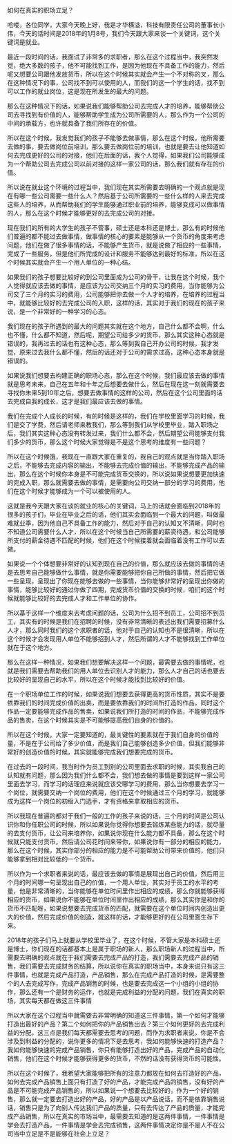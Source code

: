 如何在真实的职场立足？

哈喽，各位同学，大家今天晚上好，我是才华横溢，科技有限责任公司的董事长小伟，今天的话时间是2018年的1月8号，我们今天跟大家来谈一个关键词，这个关键词是就业。

最近一段时间的话，我面试了非常多的求职者，那么在这个过程当中，我突然发觉，绝大多数的孩子，他不可能找到工作，是因为他现在不具备工作的能力，然后呢又想要公司跟他发放货币，所以在这个时候其实就会产生一个不对称的叉，那么在这种情况下的事，公司找不到可以使用的人，而我们的这一个学生的话，找不到可以工作的就业岗位，这是现在所发生的最大的问题。

那么在这种情况下的话，如果说我们能够帮助公司去完成人才的培养，能够帮助公司去寻找到有价值的人，能够帮助学生成为公司所需要的人，那么作为一个公司的中间的承载方，也许就具备了我们所存在的价值。

所以在这个时候，我发觉我们的孩子不能够去做事情，那么在这个时候，他所需要去做的事，要去做岗位前培训，那么要去做岗位前的培训，也就是要去让他知道如何去完成更好的公司的对接，他们在后面的话，我个人觉得，如果我们公司能够成为一个帮助公司去完成公司以前对接的这样一家公司的话，那么我们就有存在的价值。

所以说在就业这个环境的过程当中，我们现在其实所需要去明确的一个观点就是现在有哪一些公司需要一些什么人？然后基于公司所需要的一些什么样的人来去完成这些人的培养，从而帮助我们的学生能够通过职业前的培养，能够变成可以做事情的人，那么在这个时候才能够更好的去完成公司的对接。

现在我们的所有的大学生的孩子不管事，硕士还是本科还是博士，那么有的时候他们普遍的都不能过去做事情，做事情的核心的要素是能够从一个货币的角度来考虑问题，他们在做了很多事情的话，不能够产生货币，就是说做了相应的一些事情，完成了一些服务，但是他们所完成的设计和服务不能够达到最好的标准，所以在这个时候其实就会产生一个用人单位的一种心结。

如果我们的孩子想要比较好的到公司里面成为公司的骨干，让我在这个时候，我个人觉得就应该去做的事情，是应该为公司交纳三个月的实习的费用，当你能够为公司交了三个月的实习的费用，公司能够把你去做一个人才的培养，在培养的过程当中，就能够比较好的去完成公司的入职，这样的话，其实对于我们的现在的孩子来说，是一个非常好的一种学习的心态。

我们现在的孩子所遇到的最大的问题其实就在这个地方，自己什么都不会啊，什么也不懂，什么都不知道，然后呢，期望公司给多少的货币，那么其实这种心态就是错误的，我再过去的话也有这种心态，那么等到我自己开办公司的时候，我才发觉，原来过去我什么都不懂，然后的话还对于公司的需求过高，这种心态本身就是错误的。

如果说我们想要去构建正确的职场心态，那么在这个时候，我们最应该去做的事情就是思考未来，自己在五年和十年之后想要去做什么，然后在现在这一刻就需要去寻找你未来5到10年之后，想要去做事情的这样的公司，然后在这个公司里面的话去完成自我的成长，这才是我们最应该去做的事情。

我们在完成个人成长的时候，有的时候是这样的，我们在学校里面学习的时候，我们是交了学费，然后请老师来教我们，那么等到我们从学校里毕业，踏入职场之后，我们其实这种心态没有转发过来，我们什么都不会，然后期望公司能够支付我们多少的货币，那么这个时候大家觉得是不是这个思考的维度有一些问题？

所以在这个时候饿，我现在一直跟大家在重复的，我自己的观点就是当你踏入职场之后，不能够去完成内容的输出，不能够去完成价值的输出，不能够完成产品的输出，那么在这个时候你本身是不可能完成货币交换的，所以说如果说想要更加快速的完成入职，那么就需要去做的事情，是需要向公司交纳一部分的学习的费用，他们在这个时候才能够成为一个可以被使用的人。

这就是我今天跟大家在谈的就业的核心的关键词，马上的话就会面临到2018年的很多的孩子们，毕业在毕业之后的话，他们其实会面临到一个最大的问题，叫做最难就业季，因为他自己不具备工作的能力，然后对于自己的认知又不清晰，同时也不知道公司需要什么人才，所以在这个时候当自己所需要的薪资待遇，和公司能够所支付的薪金待遇不匹配的时候，他们在这个时候接着就会面临着没有工作可以去做。

如果说一个个体想要非常好的认知到现在自己的价值，那么就应该去做的事情的话是去思考自己能够做什么事情，就是你需要能够把你自己所做的事情，然后把它做一些呈现，呈现出了你现在能够去做的一些事情，当你能够非常好的呈现出你做的事情，能够比较好的通过你做了四期，完成货币价值的交换的时候，咱们的这个时候就能够比较好的去完成人才和工作单位的协作。

所以基于这样一个维度来去考虑问题的话，公司为什么招不到员工，公司招不到员工，其实有的时候是我们在招聘的时候，没有非常清晰的表述出我们需要招募什么人才，那么同时我们的这个求职者的话，他对于自己的认知也不是很清晰，所以在这个时候才会发现用人单位不能够招到人才，然后所谓的人才不能够找到工作单位就在于这个地方。

那么在这样一种情况，如果我们想要解决这样一个问题，最需要去做的事情呢，也就是我们需要去帮助我们的用人单位去识别人才的能力，那么人才自己的话也要去比较好的呈现自己的水平，所以在这个时候才能找到比较好的价值。

在一个职场单位工作的时候，如果说我们想要去获得更高的货币性质，其实不是要依靠我们的时间完成价值的出卖，而是要依靠我们的时间所打造的作品，同时这个作品一定要能够完成作品的售卖，如果说我们所打造的时间的作品，不能够完成作品的售卖，在这个时候其实是不可能够提高我们自身的价值的。

所以在这个时候，大家一定要知道的，最关键性的要素就在于我们自身的价值的量，不是在于公司给了多少价值，而是我们自己能够创造多少价值，但我们能够非常好的创造价值的时候，其实就能够完成我们想要完成的货币。

在过去的一段时间，我当时作为员工到别的公司里面去求职的时候，其实我自己的认知就有问题，那么因为我们什么都不会，我们想去做的事情是要到这样一家公司里面去学习，而学习的话理应来说就应该交哪学习的费用，那么当你想要去学习一个岗位，就需要交纳一个岗位的费用，他们在这个时候通过三个月的学习，就能够成为这样一个岗位的初级入门选手，才有资格来拿取相应的货币。

所以我现在普遍的都对于我们一般的工作的孩子来说的话，三个月的时间是公司认识你和你任职公司的时候，所以如果说你觉得你想要去锻炼某些能力的话，就尽量的去支付货币，让公司来培养你，如果说你现在什么能力都不具备，那么在这个时候就只能支付货币，然后请公司花时间来带你，如果说你有一部分的相应的能力，那么在这个时候，其实你部分的相应的能力是不可能帮助公司带来价值的，他们只能够拿到相对比较低的一个货币。

所以作为一个求职者来说的话，最应该去做的事情是展现出自己的价值，然后用三个月的时间哪一句呈现出自己的价值，一个用人单位，其实对于员工的水平的考量，他是非常清晰的，当你能够在单位时间里作出相应的成绩，那么你就能够获得相应的货币，如果说你不能够在单位时间里作出相应的成绩，那么其实你是和你的货币不匹配呀，如果说想要去完成货币的匹配，就需要在这个单位时间内创造出更大的价值，然后完成价值的创造，就这样的话，才能够更好的在公司里面生存下来。

2018年的孩子们马上就要从学校里毕业了，在这个时候，不管大家是本科硕士还是博士，你们现在的话都基本上是属于职场的新人，那么职场新人的过程当中，所需要去明确的观点就在于我们需要去完成产品的打造，我们需要去完成产品的销售，我们需要去完成财务的结算，所以说你在真实的职场当中，本身来说只有这三件事情，也就是完成产品打造，产品销售，那么在完成产品打造的时候，是需要整个的人去完成写作，完成产品销售的时候，也是要去完成这一个小组的小组的协作，那么还有一个是财务的运作，也就是完成利益的分配的问题，我们在真实的职场，其实每天都在做这三件事情

所以大家在这个过程当中就需要去非常明确的知道这三件事情，第一个如何才能够打造出最好的产品？第二个如何把你的产品销售出去？第三个如何更好的去完成利益的分配，这三点是我们每天都需要去思考的问题，而作为求职者来说，你是不会涉及到利益的分配的，说你更多的情况下是去思考，我如何能够快速的打造产品？我如何能够快速的完成产品销售，你只有能够打造出好的产品，完成产品的自动化销售，他们在这个时候才能够获得更多的货币，不然的话没有获得货币的可能性。

所以在这个时候了，我希望大家能够把所有的注意力都放在如何去打造好的产品，如何去完成产品销售上面只有打造了好的产品，才能完成产品的销售，没有好的产品是不可能完成产品销售的，所以如果说一个想要去比较好的，作为一个好的销售，那么就一定要去打造出好的产品，好的产品是以产品说话，而不是依靠销售说话，销售只是为了向别人传达我们产品的质量，只有去传达了产品的质量，才能完成产品销售，所以在真实的市场当中，最需要去知道的是这两件事情，一件事情是学会去打造产品，一件事情是学会去完成销售，这两件事情决定你是不是人不在公司当中立足是不是能够在社会上立足？
